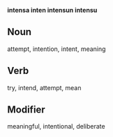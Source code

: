 **intensa inten intensun intensu** 


Noun
---
attempt, intention, intent, meaning

Verb
---

try, intend, attempt, mean 

Modifier
------

meaningful, intentional, deliberate
